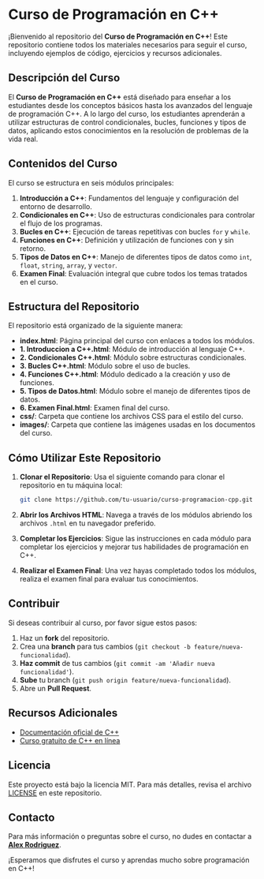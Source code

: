 # Curso de Programación en C++

¡Bienvenido al repositorio del **Curso de Programación en C++**! Este repositorio contiene todos los materiales necesarios para seguir el curso, incluyendo ejemplos de código, ejercicios y recursos adicionales.

## Descripción del Curso

El **Curso de Programación en C++** está diseñado para enseñar a los estudiantes desde los conceptos básicos hasta los avanzados del lenguaje de programación C++. A lo largo del curso, los estudiantes aprenderán a utilizar estructuras de control condicionales, bucles, funciones y tipos de datos, aplicando estos conocimientos en la resolución de problemas de la vida real.

## Contenidos del Curso

El curso se estructura en seis módulos principales:

1. **Introducción a C++**: Fundamentos del lenguaje y configuración del entorno de desarrollo.
2. **Condicionales en C++**: Uso de estructuras condicionales para controlar el flujo de los programas.
3. **Bucles en C++**: Ejecución de tareas repetitivas con bucles `for` y `while`.
4. **Funciones en C++**: Definición y utilización de funciones con y sin retorno.
5. **Tipos de Datos en C++**: Manejo de diferentes tipos de datos como `int`, `float`, `string`, `array`, y `vector`.
6. **Examen Final**: Evaluación integral que cubre todos los temas tratados en el curso.

## Estructura del Repositorio

El repositorio está organizado de la siguiente manera:

- **index.html**: Página principal del curso con enlaces a todos los módulos.
- **1. Introduccion a C++.html**: Módulo de introducción al lenguaje C++.
- **2. Condicionales C++.html**: Módulo sobre estructuras condicionales.
- **3. Bucles C++.html**: Módulo sobre el uso de bucles.
- **4. Funciones C++.html**: Módulo dedicado a la creación y uso de funciones.
- **5. Tipos de Datos.html**: Módulo sobre el manejo de diferentes tipos de datos.
- **6. Examen Final.html**: Examen final del curso.
- **css/**: Carpeta que contiene los archivos CSS para el estilo del curso.
- **images/**: Carpeta que contiene las imágenes usadas en los documentos del curso.

## Cómo Utilizar Este Repositorio

1. **Clonar el Repositorio**: Usa el siguiente comando para clonar el repositorio en tu máquina local:

    ```bash
    git clone https://github.com/tu-usuario/curso-programacion-cpp.git
    ```

2. **Abrir los Archivos HTML**: Navega a través de los módulos abriendo los archivos `.html` en tu navegador preferido.

3. **Completar los Ejercicios**: Sigue las instrucciones en cada módulo para completar los ejercicios y mejorar tus habilidades de programación en C++.

4. **Realizar el Examen Final**: Una vez hayas completado todos los módulos, realiza el examen final para evaluar tus conocimientos.

## Contribuir

Si deseas contribuir al curso, por favor sigue estos pasos:

1. Haz un **fork** del repositorio.
2. Crea una **branch** para tus cambios (`git checkout -b feature/nueva-funcionalidad`).
3. **Haz commit** de tus cambios (`git commit -am 'Añadir nueva funcionalidad'`).
4. **Sube** tu branch (`git push origin feature/nueva-funcionalidad`).
5. Abre un **Pull Request**.

## Recursos Adicionales

- [Documentación oficial de C++](https://en.cppreference.com/)
- [Curso gratuito de C++ en línea](https://www.learncpp.com/)

## Licencia

Este proyecto está bajo la licencia MIT. Para más detalles, revisa el archivo [LICENSE](LICENSE) en este repositorio.

## Contacto

Para más información o preguntas sobre el curso, no dudes en contactar a **[Alex Rodriguez](mailto:karodriguezt27@gmail.com)**.

¡Esperamos que disfrutes el curso y aprendas mucho sobre programación en C++!
